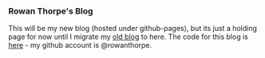 ### Rowan Thorpe's Blog
This will be my new blog (hosted under github-pages), but its just a holding page for now until I migrate my [old blog](https://rowanthorpe.wordpress.com) to here. The code for this blog is [here](https://github.com/rowanthorpe/rowanthorpe.github.io) - my github account is @rowanthorpe.
